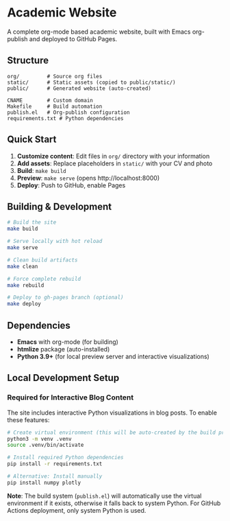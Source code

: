 # Academic Website

A complete org-mode based academic website, built with Emacs org-publish and deployed to GitHub Pages.

## Structure

```
org/         # Source org files
static/      # Static assets (copied to public/static/)
public/      # Generated website (auto-created)

CNAME        # Custom domain
Makefile     # Build automation
publish.el   # Org-publish configuration
requirements.txt # Python dependencies
```

## Quick Start

1. **Customize content**: Edit files in `org/` directory with your information
2. **Add assets**: Replace placeholders in `static/` with your CV and photo
3. **Build**: `make build`
4. **Preview**: `make serve` (opens http://localhost:8000)
5. **Deploy**: Push to GitHub, enable Pages

## Building & Development

```bash
# Build the site
make build

# Serve locally with hot reload
make serve

# Clean build artifacts  
make clean

# Force complete rebuild
make rebuild

# Deploy to gh-pages branch (optional)
make deploy
```

## Dependencies

- **Emacs** with org-mode (for building)  
- **htmlize** package (auto-installed)
- **Python 3.9+** (for local preview server and interactive visualizations)

## Local Development Setup

### Required for Interactive Blog Content

The site includes interactive Python visualizations in blog posts. To enable these features:

```bash
# Create virtual environment (this will be auto-created by the build process)
python3 -m venv .venv
source .venv/bin/activate

# Install required Python dependencies
pip install -r requirements.txt

# Alternative: Install manually
pip install numpy plotly
```

**Note**: The build system (`publish.el`) will automatically use the virtual environment if it exists, otherwise it falls back to system Python. For GitHub Actions deployment, only system Python is used.